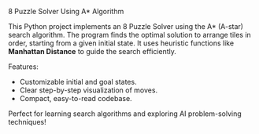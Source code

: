 8 Puzzle Solver Using A* Algorithm  

This Python project implements an 8 Puzzle Solver using the A* (A-star) search algorithm. The program finds the optimal solution to arrange tiles in order, starting from a given initial state. It uses heuristic functions like **Manhattan Distance** to guide the search efficiently.  

Features:  
- Customizable initial and goal states.  
- Clear step-by-step visualization of moves.  
- Compact, easy-to-read codebase.  

Perfect for learning search algorithms and exploring AI problem-solving techniques!
